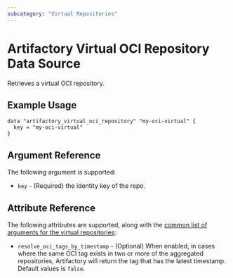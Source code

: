 ```yaml
---
subcategory: "Virtual Repositories"
---
```

# Artifactory Virtual OCI Repository Data Source

Retrieves a virtual OCI repository.

## Example Usage

```hcl
data "artifactory_virtual_oci_repository" "my-oci-virtual" {
  key = "my-oci-virtual"
}
```

## Argument Reference

The following argument is supported:

* `key` - (Required) the identity key of the repo.

## Attribute Reference

The following attributes are supported, along with the [common list of arguments for the virtual repositories](../resources/virtual.md):

* `resolve_oci_tags_by_timestamp` - (Optional) When enabled, in cases where the same OCI tag exists in two or more of the aggregated repositories, Artifactory will return the tag that has the latest timestamp. Default values is `false`.
